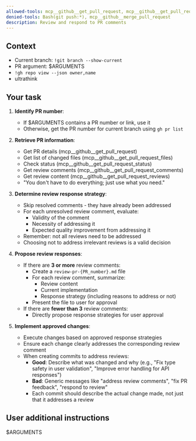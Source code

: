 ```yaml
---
allowed-tools: mcp__github__get_pull_request, mcp__github__get_pull_request_files, mcp__github__get_pull_request_status, mcp__github__get_pull_request_comments, mcp__github__get_pull_request_reviews, Bash(gh pr view:*), Bash(gh pr list:*), Bash(gh repo view:*), Write(*review-pr-*.md), Read(*), Edit(*), MultiEdit(*)
denied-tools: Bash(git push:*), mcp__github__merge_pull_request
description: Review and respond to PR comments
---
```


## Context

- Current branch: `!git branch --show-current`
- PR argument: $ARGUMENTS
- `!gh repo view --json owner,name`
- ultrathink

## Your task

1. **Identify PR number**:
   - If $ARGUMENTS contains a PR number or link, use it
   - Otherwise, get the PR number for current branch using `gh pr list`

2. **Retrieve PR information**:
   - Get PR details (mcp__github__get_pull_request)
   - Get list of changed files (mcp__github__get_pull_request_files)
   - Check status (mcp__github__get_pull_request_status)
   - Get review comments (mcp__github__get_pull_request_comments)
   - Get review content (mcp__github__get_pull_request_reviews)
   - "You don't have to do everything; just use what you need."

3. **Determine review response strategy**:
   - Skip resolved comments - they have already been addressed
   - For each unresolved review comment, evaluate:
     - Validity of the comment
     - Necessity of addressing it
     - Expected quality improvement from addressing it
   - Remember: not all reviews need to be addressed
   - Choosing not to address irrelevant reviews is a valid decision

4. **Propose review responses**:
   - If there are **3 or more** review comments:
     - Create a `review-pr-{PR_number}.md` file
     - For each review comment, summarize:
       - Review content
       - Current implementation
       - Response strategy (including reasons to address or not)
     - Present the file to user for approval
   - If there are **fewer than 3** review comments:
     - Directly propose response strategies for user approval

5. **Implement approved changes**:
   - Execute changes based on approved response strategies
   - Ensure each change clearly addresses the corresponding review comment
   - When creating commits to address reviews:
     - **Good**: Describe what was changed and why (e.g., "Fix type safety in user validation", "Improve error handling for API responses")
     - **Bad**: Generic messages like "address review comments", "fix PR feedback", "respond to review"
     - Each commit should describe the actual change made, not just that it addresses a review

## User additional instructions

$ARGUMENTS

